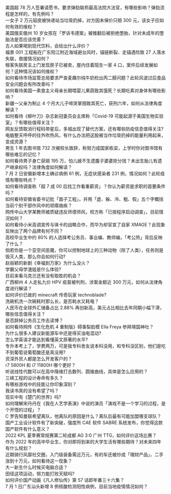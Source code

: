 美国超 78 万人签署请愿书，要求弹劾联邦最高法院大法官，有哪些影响？弹劾流程是怎样的，有先例吗？  
一女子 2 万元貂皮被快递站当垃圾扔掉，对方因未保价只赔 300 元，该女子应如何有效的维权？  
美国俄亥俄州 10 岁女孩在「罗诉韦德案」被推翻后被拒绝堕胎，针对未成年的堕胎法是否应该完善？  
古人如果喝到现代饮料，会给出什么评价？  
福景 001 工程船在广东阳江附近海域避台风时，锚链断裂、走锚遇险致 27 人落水失联，救援情况如何？  
租客失联房主上门发现房子已被卖，屋内住着陌生一家 4 口，案件后续发展如何？这种情况该如何维权？  
如何看待市场监管总局要求严查麦趣尔纯牛奶检出丙二醇问题？此轮风波过后食品安全问题会有所改善吗？  
如何看待美国一素食主义母亲长期喂婴儿果蔬致其饿死？长期吃素对身体有哪些影响？  
新疆一父亲为制止 4 个月大儿子啼哭掌掴致其死亡，获刑六年，如何从法律角度解读？  
如何看待《柳叶刀》杂志新冠委员会主席称「Covid-19 可能起源于美国生物实验室」？有哪些值得关注？  
网友反馈取消行程码带星后，多城出现了替代方案，还有哪些防疫信息值得关注?  
电脑整天呼呼的往外吹热风，有什么办法把这股被当作垃圾扔掉的能量利用起来，变成资源？  
男生 1 年去图书馆 732 次被校长致辞，称努力成国家栋梁，上学时你对图书馆有哪些难忘的记忆？  
如何看待男子身亡获赔 195 万，怕儿媳不生遗腹子婆婆拒分钱？未出生胎儿有遗产继承权吗？法律角度如何解读？  
7 月 2 日安徽新增本土确诊病例 61 例，无症状感染者 231 例，情况如何？此轮疫情有哪些特点？  
如何看待调查称「超 7 成 00 后找工作看重薪资」？你认为薪资是求职的首要条件吗？  
如何看待安徽省委书记批「面子工程」，并用「虚、躲、冷、粗、假」五个字概括当前个别干部作风中的顽瘴痼疾？  
网传中山大学某教师被质疑违反师德师风，校方称「已按程序启动调查」，目前情况如何？  
如何看待小米高调宣传与徕卡的战略合作，而华为却官宣了自家 XMAGE？此现象反映出了两个品牌有何不同？  
高校毕业生中约 80% 的人选择考公务员、事业编、教师编，「考公热」背后反映了什么？  
倘若你是一个亚空间恶魔，你可以控制地球上的三种动物（除了人类），任务则是毁灭人类，那么你会如何行动?  
赵丽颖的新剧《幸福到万家》为什么没火？  
学霸父母学渣娃是什么体验?  
目前来看乌克兰还有没有取胜的机会？  
广西柳州 4 人走私九价 HPV 疫苗被判刑，涉案金额近 300 万元，如何从法律角度进行解读？  
如何评价已故的 minecraft 传奇玩家 technoblade?  
洗碗机洗一次碗耗时那么长，是否耗水又耗电？  
人民币在全球外汇储备占比 2.88% 再创新高，美元占比相比去年同期小幅下滑，哪些信息值得关注？  
是否辞掉公务员工作去读博？  
如何看待网传《生化危机 4 重制版》碍事梨脸模 Ella Freya 参拜靖国神社？  
为什么很多人建议新能源车中还是得买油电混动?  
怎么学英语才能达到看懂英文原著的水平?  
专升本考上了，学费两万，可是我专科舍友说本科没用，和专科没区别，他们是吃不到葡萄说葡萄酸还是真没用?  
资深外贸人都是怎么开发客户的？  
r7 5800H 和 i7 11800H 哪个更好？  
听说线性代数可以在高中降维打击数列、圆锥曲线，具体是怎么应用的？  
三峡工程的设计寿命有多久？  
有哪些游戏中的技能让你印象深刻？  
我读书真的没有希望了吗？  
现实中有《楚门的世界》吗?  
如何理解宋丹丹在《我在人艺学表演》中说的演员「演戏不是一个学习的过程，是个开悟的过程」？  
C 罗告知曼联希望离队，他离队的原因是什么？离队后最有可能加盟哪支球队？  
国产工业设计软件有了新突破，强度所 CAE 软件 SABRE 系统发布，你觉得这款国产软件有什么意义？  
2022 KPL 夏季赛常规赛第二轮成都 AG 3:0 广州 TTG，如何评价这场比赛？  
作为 2022 年的高中毕业生，你对即将到来的大学生活有哪些期待？对未来四年有什么规划？  
近期骑行风靡社交圈，入门级装备需近万元，有的车还被炒成「理财产品」，二手涨到十万元，如何看待这一现象？  
大一新生什么时候买电脑合适？  
田径这项运动，努力能打败天赋吗?  
如何评价国产动画《凡人修仙传》第 57 话即年番三十六集？  
7 月 1 日广东汕头新增 8 例核酸检测阳性病例，目前当地疫情情况如何？  

